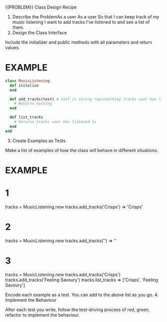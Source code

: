 {{PROBLEM}} Class Design Recipe
1. Describe the ProblemAs a user
As a user
So that I can keep track of my music listening
I want to add tracks I've listened to and see a list of them.
2. Design the Class Interface

Include the initializer and public methods with all parameters and return values.

# EXAMPLE

```ruby
class MusicListening
  def initalize
  end

  def add_tracks(text) # text is string representing tracks user has listened to
    # Returns nothing
  end

  def list_tracks
    # Returns tracks user has listened to
  end
end
```

3. Create Examples as Tests

Make a list of examples of how the class will behave in different situations.

# EXAMPLE

# 1
tracks = MusicListening.new
tracks.add_tracks('Crisps') => 'Crisps'

# 2
tracks = MusicListening.new
tracks.add_tracks('') => ''

# 3
tracks = MusicListening.new
tracks.add_tracks('Crisps')
tracks.add_tracks('Feeling Savoury')
tracks.list_tracks => ['Crisps', 'Feeling Savoury']

Encode each example as a test. You can add to the above list as you go.
4. Implement the Behaviour

After each test you write, follow the test-driving process of red, green, refactor to implement the behaviour.
